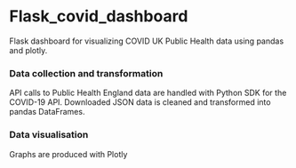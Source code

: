 # Flask_covid_dashboard
Flask dashboard for visualizing COVID UK Public Health data using pandas and plotly. 

### Data collection and transformation
API calls to Public Health England data are handled with Python SDK for the COVID-19 API. 
Downloaded JSON data is cleaned and transformed into pandas DataFrames.

### Data visualisation
Graphs are produced with Plotly
